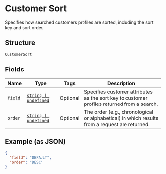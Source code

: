 
# Customer Sort

Specifies how searched customers profiles are sorted, including the sort key and sort order.

## Structure

`CustomerSort`

## Fields

| Name | Type | Tags | Description |
|  --- | --- | --- | --- |
| `field` | [`string \| undefined`](../../doc/models/customer-sort-field.md) | Optional | Specifies customer attributes as the sort key to customer profiles returned from a search. |
| `order` | [`string \| undefined`](../../doc/models/sort-order.md) | Optional | The order (e.g., chronological or alphabetical) in which results from a request are returned. |

## Example (as JSON)

```json
{
  "field": "DEFAULT",
  "order": "DESC"
}
```

